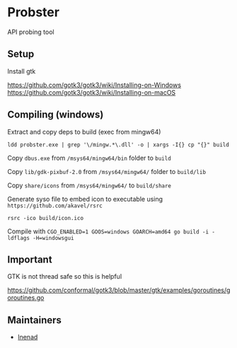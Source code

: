 # Probster

API probing tool

## Setup

Install gtk

https://github.com/gotk3/gotk3/wiki/Installing-on-Windows
https://github.com/gotk3/gotk3/wiki/Installing-on-macOS

## Compiling (windows)

Extract and copy deps to build (exec from mingw64)

`ldd probster.exe | grep '\/mingw.*\.dll' -o | xargs -I{} cp "{}" build`

Copy `dbus.exe` from `/msys64/mingw64/bin` folder to `build`

Copy `lib/gdk-pixbuf-2.0` from `/msys64/mingw64/` folder to `build/lib`

Copy `share/icons` from `/msys64/mingw64/` to `build/share`

Generate syso file to embed icon to executable using `https://github.com/akavel/rsrc`

`rsrc -ico build/icon.ico`

Compile with `CGO_ENABLED=1 GOOS=windows GOARCH=amd64 go build -i -ldflags -H=windowsgui`

## Important

GTK is not thread safe so this is helpful

https://github.com/conformal/gotk3/blob/master/gtk/examples/goroutines/goroutines.go

## Maintainers 

* [lnenad](https://github.com/lnenad)